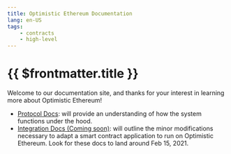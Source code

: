 ```yaml
---
title: Optimistic Ethereum Documentation
lang: en-US
tags:
    - contracts
    - high-level
---
```


# {{ $frontmatter.title }}

Welcome to our documentation site, and thanks for your interest in learning more about Optimistic Ethereum!

- [Protocol Docs](./protocol.md): will provide an understanding of how the system functions under the hood.
- [Integration Docs (Coming soon)](./integration.md): will outline the minor modifications necessary to adapt a smart contract application to run on Optimistic Ethereum. Look for these docs to land around Feb 15, 2021.

